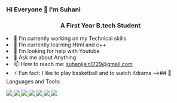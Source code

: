 ### Hi Everyone 👋  I'm Suhani
<h3 align="center">A First Year B.tech Student</h3


- 🔭 I’m currently working on my Technical skills
- 🌱 I’m currently learning Html and c++
- 🤔 I’m looking for help with Youtube
- 💬 Ask me about Anything
- 📫 How to reach me: suhanijain1729@gmail.com
- ⚡ Fun fact: I like to play basketball and to watch Kdrams
-->## 🚀 Languages and Tools:

<p align="left">
 <a href="https://developer.mozilla.org/en-US/docs/Web/JavaScript" target="_blank"> <img src="https://img.icons8.com/color/48/000000/javascript.png"/> </a> 
    <a href="https://www.w3.org/html/" target="_blank"> <img src="https://img.icons8.com/color/48/000000/html-5.png"/> </a> 
    <a href="https://www.w3schools.com/css/" target="_blank"> <img src="https://img.icons8.com/color/48/000000/css3.png"/> </a> 
    <a href="https://getbootstrap.com" target="_blank"> <img src="https://img.icons8.com/color/48/000000/bootstrap.png"/> </a> 
    <a href="https://www.python.org" target="_blank"> <img src="https://img.icons8.com/color/48/000000/python.png"/> </a> 
    <a href="https://git-scm.com/" target="_blank"> <img src="https://img.icons8.com/color/48/000000/git.png"/> </a> 





<img src="https://github-readme-stats.vercel.app/api?username=suhanijain1729&&show_icons=true&title_color=ffffff&icon_color=bb2acf&text_color=daf7dc&bg_color=151515">

